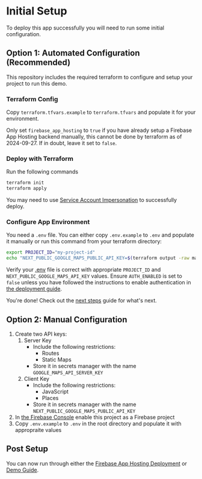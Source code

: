 # Initial Setup

To deploy this app successfully you will need to run some initial configuration.

## Option 1: Automated Configuration (Recommended)

This repository includes the required terraform to configure and setup your project to run this demo.

### Terraform Config

Copy `terraform.tfvars.example` to `terraform.tfvars` and populate it for your environment.

Only set `firebase_app_hosting` to `true` if you have already setup a Firebase App Hosting backend manually, this cannot be done by terraform as of 2024-09-27. If in doubt, leave it set to `false`.

### Deploy with Terraform

Run the following commands

```sh
terraform init
terraform apply
```

You may need to use [Service Account Impersonation](https://cloud.google.com/blog/topics/developers-practitioners/using-google-cloud-service-account-impersonation-your-terraform-code) to successfully deploy.

### Configure App Environment

You need a `.env` file. You can either copy `.env.example` to `.env` and populate it manually or run this command from your terraform directory:

```sh
export PROJECT_ID="my-project-id"
echo "NEXT_PUBLIC_GOOGLE_MAPS_PUBLIC_API_KEY=$(terraform output -raw maps_public_api_key)\nGOOGLE_MAPS_API_SERVER_KEY=$(terraform output -raw maps_server_api_key)\nGOOGLE_CLOUD_PROJECT=${PROJECT_ID}\nAUTH_ENABLED=false" | tee ../.env
```

Verify your [.env](../.env) file is correct with appropriate `PROJECT_ID` and `NEXT_PUBLIC_GOOGLE_MAPS_API_KEY` values. Ensure `AUTH_ENABLED` is set to `false` unless you have followed the instructions to enable authentication in [the deployment guide](deploy.md).

You're done! Check out the [next steps](#post-setup) guide for what's next.

## Option 2: Manual Configuration

1. Create two API keys:
   1. Server Key
      * Include the following restrictions:
         * Routes
         * Static Maps
      * Store it in secrets manager with the name `GOOGLE_MAPS_API_SERVER_KEY`
   2. Client Key
      * Include the following restrictions:
         * JavaScript
         * Places
      * Store it in secrets manager with the name `NEXT_PUBLIC_GOOGLE_MAPS_PUBLIC_API_KEY`
2. In [the Firebase Console](https://console.firebase.google.com) enable this project as a Firebase project
3. Copy `.env.example` to `.env` in the root directory and populate it with appropraite values

## Post Setup

You can now run through either the [Firebase App Hosting Deployment](deploy.md) or [Demo Guide](demo.md).
